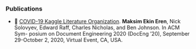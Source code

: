 ### Publications
- :page_facing_up: [COVID-19 Kaggle Literature Organization](https://dl.acm.org/doi/10.1145/3395027.3419591). **Maksim Ekin Eren**, Nick Solovyev, Edward Raff, Charles Nicholas, and Ben Johnson. In ACM Sym- posium on Document Engineering 2020 (DocEng ’20), September 29-October 2, 2020, Virtual Event, CA, USA. 

